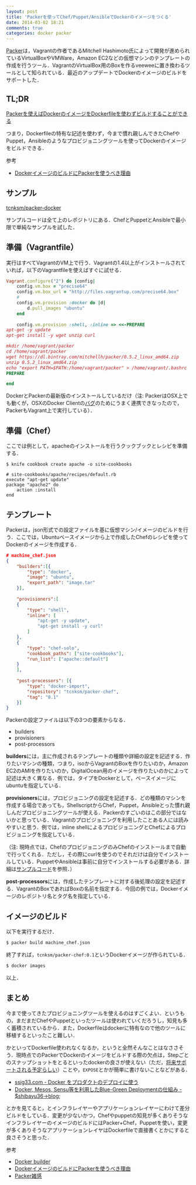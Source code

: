 ```yaml
---
layout: post
title: 'Packerを使ってChef/Puppet/AnsibleでDockerのイメージをつくる'
date: 2014-03-02 18:21
comments: true
categories: docker packer
---
```


[Packer](http://www.packer.io/)は，Vagrantの作者であるMitchell Hashimoto氏によって開発が進められているVirtualBoxやVMWare，Amazon EC2などの仮想マシンのテンプレートの作成を行うツール．VagrantのVirtualBox用のBoxを作るveeweeに置き換わるツールとして知られている．最近のアップデートでDockerのイメージのビルドをサポートした．

## TL;DR

[Packerを使えばDockerのイメージをDockerfileを使わずビルドすることができる](http://www.packer.io/docs/builders/docker.html#toc_4)

つまり，Dockerfileの特有な記述を使わず，今まで慣れ親しんできたChefやPuppet，Ansibleのようなプロビジョニングツールを使ってDockerのイメージをビルドできる．

参考

- [DockerイメージのビルドにPackerを使うべき理由](http://deeeet.com/writing/2014/03/03/why-building-docker-by-packer/)

## サンプル

[tcnksm/packer-docker](https://github.com/tcnksm/packer-docker)

サンプルコードは全て上のレポジトリにある．ChefとPuppetとAnsibleで最小限で単純なサンプルを試した．

## 準備（Vagrantfile）

実行はすべてVagrantのVM上で行う．Vagrantの1.4以上がインストールされていれば，以下のVagrantfileを使えばすぐに試せる．

```ruby
Vagrant.configure("2") do |config|
    config.vm.box = "precise64"
    config.vm.box_url = "http://files.vagrantup.com/precise64.box"
    # 
    config.vm.provision :docker do |d|
        d.pull_images "ubuntu"
    end
    
    config.vm.provision :shell, :inline => <<-PREPARE
apt-get -y update
apt-get install -y wget unzip curl

mkdir /home/vagrant/packer
cd /home/vagrant/packer
wget https://dl.bintray.com/mitchellh/packer/0.5.2_linux_amd64.zip
unzip 0.5.2_linux_amd64.zip
echo "export PATH=$PATH:/home/vagrant/packer" > /home/vagrant/.bashrc
PREPARE

end
```

DockerとPackerの最新版のインストールしているだけ（注: PackerはOSX上でも動くが，OSXのDocker Clientの[バグ](https://github.com/dotcloud/docker/issues/4023)のためにうまく連携できなったので，PackerもVagrant上で実行している）．

## 準備（Chef）

ここでは例として，apacheのインストールを行うクックブックとレシピを準備する．

```
$ knife cookbook create apache -o site-cookbooks
```

```
# site-cookbooks/apache/recipes/default.rb
execute "apt-get update"
package "apache2" do
    action :install
end
```

## テンプレート

Packerは，json形式での設定ファイルを基に仮想マシン/イメージのビルドを行う．ここでは，Ubuntuベースイメージから上で作成したChefのレシピを使ってDockerのイメージを作成する．

```json
# machine_chef.json
{
    "builders":[{
        "type": "docker",
        "image": "ubuntu",
        "export_path": "image.tar"
    }],
    
    "provisioners":[
    {
        "type": "shell",
        "inline": [
            "apt-get -y update",
            "apt-get install -y curl"
        ]
    },
    {
        "type": "chef-solo",
        "cookbook_paths": ["site-cookbooks"],
        "run_list": ["apache::default"]
    }
    ],
    
    "post-processors": [{
        "type": "docker-import",
        "repository": "tcnksm/packer-chef",
        "tag": "0.1"
    }]
}
```

Packerの設定ファイルは以下の3つの要素からなる．

- builders
- provisioners
- post-processors

**builders**には，主に作成されるテンプレートの種類や詳細の設定を記述する．作りたいマシンの種類，つまり，isoからVagrantのBoxを作りたいのか，Amazon EC2のAMIを作りたいのか，DigitalOcean用のイメージを作りたいのかによって記述は大きく異なる．例では，タイプをDockerとして，ベースイメージにubuntuを指定している．

**provisioners**には，プロビジョニングの設定を記述する．どの種類のマシンを作成する場合であっても，ShellscriptからChef，Puppet，Ansibleとった慣れ親しんだプロビジョニングツールが使える．Packerのすごいのはこの部分ではないかと思っている．Vagrantのプロビジョニングを利用したことある人には読みやすいと思う．例では，inline shellによるプロビジョニングとChefによるプロビジョニングを指定している．

（注: 現時点では，ChefのプロビジョニングのみChefのインストールまで自動で行ってくれる．ただし，その際にcurlを使うのでそれだけは自分でインストールしている．PuppetやAnsibleは事前に自分でインストールする必要がある．詳細は[サンプルコード](https://github.com/tcnksm/packer-docker)を参照．）

**post-processors**には，作成したテンプレートに対する後処理の設定を記述する．VagrantのBoxであればBoxの名前を指定する．今回の例では，Dockerイメージのレポジトリ名とタグ名を指定している．

## イメージのビルド

以下を実行するだけ．

```bash
$ packer build machine_chef.json
```

終了すれば，`tcnksm/packer-chef:0.1`というDockerイメージが作られている．

```bash
$ docker images
```

以上．

## まとめ

今まで使ってきたプロビジョニングツールを使えるのはすごくよい．というもの，まだまだChefやPuppetといったツールは使われていくだろうし，知見も多く蓄積されているから．また，Dockerfileはdockerに特有なので他のツールに移植するといったこと難しい．

かといってDockerfile使われなくなるか，というと全然そんなことはなささそう．現時点でのPackerでDockerのイメージをビルドする際の欠点は，Stepごとのスナップショットをとるといったdockerの良さが使えない（ただ，[将来サポートされる予定らしい](http://deeeet.com/writing/2014/03/03/why-building-docker-by-packer/)）ことや，`EXPOSE`とかが簡単に書けないことなどがある．

- [ssig33.com - Docker をプロダクトのデプロイに使う](http://ssig33.com/text/Docker%20%E3%82%92%E3%83%97%E3%83%AD%E3%83%80%E3%82%AF%E3%83%88%E3%81%AE%E3%83%87%E3%83%97%E3%83%AD%E3%82%A4%E3%81%AB%E4%BD%BF%E3%81%86)
- [Docker, Mesos, Sensu等を利用したBlue-Green Deploymentの仕組み - $shibayu36->blog;](http://shibayu36.hatenablog.com/entry/2013/12/23/153019)

とかを見てると，とインフラレイヤーやアプリケーションレイヤーにわけて差分ビルドをしている．変更が少ないかつ，Chefやpuppetの知見が多くありそうなインフラレイヤーのイメージのビルドにはPacker+Chef，Puppetを使い，変更が多くありそうなアプリケーションレイヤはDockerfileで直接書くとかにすると良さそうと思った．


参考

- [Docker builder](http://www.packer.io/docs/builders/docker.html)
- [DockerイメージのビルドにPackerを使うべき理由](http://deeeet.com/writing/2014/03/03/why-building-docker-by-packer/)
- [Packer雑感](http://deeeet.com/writing/2014/03/02/packer/)

